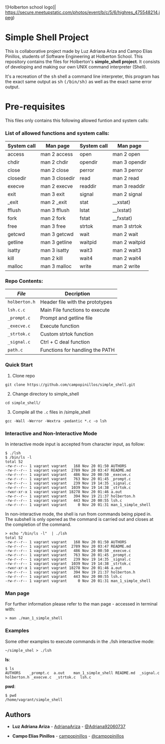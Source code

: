 ![Holberton school logo]|  https://secure.meetupstatic.com/photos/event/b/c/5/6/highres_475548214.jpeg)
# Simple Shell Project

This is collaborative project made by Luz Adriana Ariza and Campo Elias Pinillos, students of Software Engineering at Holberton School. This repository contains the files for Holberton's **simple_shell project**. It consists of developing and making our own UNIX command interpreter (Shell).

 It's a recreation of the <kbd>sh</kbd> shell a command line interpreter, this program has the exact same output as <kbd>sh</kbd> <kbd>(/bin/sh)</kbd> as well as the exact same error output.

# Pre-requisites

This files only contains this following allowed funtion and system calls:

### List of allowed functions and system calls:

| System call | Man page | System call | Man page |
| ------------- | ------------- | ------------- | ------------- |
| access  | man 2 access  | open |  man 2 open |
| chdir  | man 2 chdir | opendir |  man 3 opendir |
| close  | man 2 close | perror |  man 3 perror |
| closedir  | man 3 closedir  | read |  man 2 read |
| execve  | man 2 execve  | readdir |  man 3 readdir |
| exit  | man 3 exit  | signal |  man 2 signal |
| _exit  | man 2 _exit  | stat |  __xstat) |  man 2 stat |
| fflush  | man 3 fflush | lstat |  __lxstat) |  man 2 lstat |
| fork  | man 2 fork  | fstat |  __fxstat) |  man 2 fstat |
| free  | man 3 free  | strtok |  man 3 strtok |
| getcwd  | man 3 getcwd | wait |  man 2 wait |
| getline  | man 3 getline | waitpid |  man 2 waitpid |
| isatty  | man 3 isatty  | wait3 |  man 2 wait3 |
| kill  | man 2 kill  | wait4 |  man 2 wait4 |
| malloc | man 3 malloc | write |  man 2 write |


### Repo Contents:

|   ***File***    |  **Decription**                       |
|---------------|---------------------------------------|
|  `holberton.h`	|  Header file with the prototypes	|
|  `lsh.c.c` |  Main File functions to execute |
|  `_prompt.c` |  Prompt and getline file	|
|  `_execve.c`	|  Execute function |
|  `_strtok.c`  | Custom strtok function  |
|  `_signal.c`  | Ctrl + C deal function	|
|  `path.c`  | Functions for handling the PATH  |

### Quick Start

1. Clone repo
```
git clone https://github.com/campopinillos/simple_shell.git
```
2. Change directory to simple_shell
```
cd simple_shell/
```
3. Compile all the `.c` files in /simple_shell
```
gcc -Wall -Werror -Wextra -pedantic *.c -o lsh
```

### Interactive and Non-Interactive Mode
In interactive mode input is accepted from character input, as follow:
```
$ ./lsh
$ /bin/ls -l
total 52
-rw-r--r-- 1 vagrant vagrant   168 Nov 20 01:50 AUTHORS
-rw-r--r-- 1 vagrant vagrant  2789 Nov 20 03:47 README.md
-rw-r--r-- 1 vagrant vagrant   486 Nov 20 00:50 _execve.c
-rw-r--r-- 1 vagrant vagrant   763 Nov 20 01:45 _prompt.c
-rw-r--r-- 1 vagrant vagrant   239 Nov 19 14:35 _signal.c
-rw-r--r-- 1 vagrant vagrant  1039 Nov 19 14:38 _strtok.c
-rwxr-xr-x 1 vagrant vagrant 18278 Nov 20 01:46 a.out
-rw-r--r-- 1 vagrant vagrant   394 Nov 19 21:37 holberton.h
-rw-r--r-- 1 vagrant vagrant   443 Nov 20 00:55 lsh.c
-rw-r--r-- 1 vagrant vagrant     0 Nov 20 01:31 man_1_simple_shell
```

In non-interactive mode, the shell is run from commands being piped in. The subshell
is only opened as the command is carried out and closes at the completion of the command.

```
> echo "/bin/ls -l"  | ./lsh
total 52
-rw-r--r-- 1 vagrant vagrant   168 Nov 20 01:50 AUTHORS
-rw-r--r-- 1 vagrant vagrant  2789 Nov 20 03:47 README.md
-rw-r--r-- 1 vagrant vagrant   486 Nov 20 00:50 _execve.c
-rw-r--r-- 1 vagrant vagrant   763 Nov 20 01:45 _prompt.c
-rw-r--r-- 1 vagrant vagrant   239 Nov 19 14:35 _signal.c
-rw-r--r-- 1 vagrant vagrant  1039 Nov 19 14:38 _strtok.c
-rwxr-xr-x 1 vagrant vagrant 18278 Nov 20 01:46 a.out
-rw-r--r-- 1 vagrant vagrant   394 Nov 19 21:37 holberton.h
-rw-r--r-- 1 vagrant vagrant   443 Nov 20 00:55 lsh.c
-rw-r--r-- 1 vagrant vagrant     0 Nov 20 01:31 man_1_simple_shell
```

### Man page

For further information please refer to the man page - accessed in terminal with:
```
> man ./man_1_simple_shell
```

### Examples

Some other examples to execute commands in the ./lsh interactive mode:
```
~/simple_shel > ./lsh
```
**ls**:

```
$ ls
AUTHORS    _prompt.c  a.out	   man_1_simple_shell README.md  _signal.c  holberton.h _execve.c  _strtok.c  lsh.c
```
**pwd**:
```
$ pwd
/home/vagrant/simple_shell
```

## Authors
* **Luz Adriana Ariza** - [AdrianaAriza](https://github.com/AdrianaAriza) - [@Adriana92060737](https://twitter.com/Adriana92060737)

* **Campo Elias Pinillos** - [campopinillos](https://github.com/campopinillos) - [@campopinillos](https://twitter.com/CampoPinillos)
